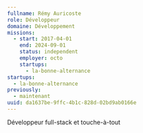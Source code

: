```yaml
---
fullname: Rémy Auricoste
role: Développeur
domaine: Développement
missions:
  - start: 2017-04-01
    end: 2024-09-01
    status: independent
    employer: octo
    startups:
      - la-bonne-alternance
startups:
  - la-bonne-alternance
previously:
  - maintenant
uuid: da1637be-9ffc-4b1c-828d-02bd9ab0166e
---
```

Développeur full-stack et touche-à-tout